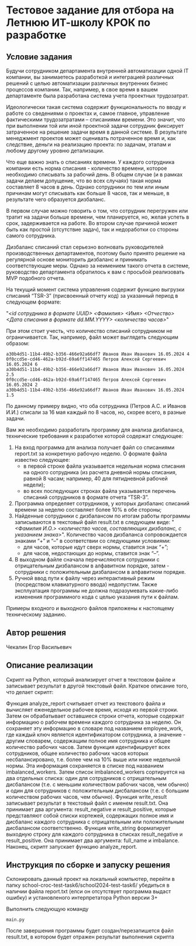 # Тестовое задание для отбора на Летнюю ИТ-школу КРОК по разработке

## Условие задания
Будучи сотрудником департамента внутренней автоматизации одной IT компании, вы занимаетесь разработкой и интеграцией различных решений с целью автоматизации различных внутренних бизнес процессов компании. Так, например, в свое время в вашем департаменте была разработана система учета проектных трудозатрат.

Идеологически такая система содержит функциональность по вводу и работе со сведениями о проектах и, самое главное, управление фактическими трудозатратами – списаниями времени. Это значит, что при выполнении той или иной проектной задачи сотрудник фиксирует затраченное на решение задачи время в данной системе. В результате менеджмент проектов может оценивать потраченное время и, как следствие, деньги на реализацию проекта: по задачам, этапам и любому другому уровню детализации.

Что еще важно знать о списаниях времени. У каждого сотрудника компании есть норма списания - количество времени, которое необходимо списывать за рабочий день. В общем случае (и в рамках задачи делаем допущение, что во всех случаях) такая норма составляет 8 часов в день. Однако сотрудники по тем или иным причинам могут списывать как больше 8 часов, так и меньше, в результате чего образуется дизбаланс. 

В первом случае можно говорить о том, что сотрудник перегружен или тратит на задачи больше времени, чем планируется, но, желая успеть в срок, задерживается на работе. Во втором случае причиной может быть как простой (отсутствие задач), так и недоработки со стороны самого сотрудника. 

Дизбаланс списаний стал серьезно волновать руководителей производственных департаментов, поэтому было принято решение на регулярной основе мониторить дизбаланс и принимать соответствующие меры. Однако за неимением такого отчета в системе, руководство департамента обратилось к вам с просьбой реализовать MVP подобного отчета.

На текущий момент система управления содержит функцию выгрузки списаний “TSR-3” (присвоенный отчету код) за указанный период в следующем формате:

"_<id сотрудника в формате UUID> <Фамилия> <Имя> <Отчество> <Дата списания в формате dd.MM.YYYY> <количество часов>_"

При этом стоит учесть, что количество списаний сотрудником не ограничивается. Так, например, файл может выглядеть следующим образом:
```
a30b4d51-11b4-49b2-b356-466e92a66df7 Иванов Иван Иванович 16.05.2024 4
0f0ccd5e-cd46-462a-b92d-69a6ff147465 Петров Алексей Сергеевич 16.05.2024 6
a30b4d51-11b4-49b2-b356-466e92a66df7 Иванов Иван Иванович 16.05.2024 2.5
0f0ccd5e-cd46-462a-b92d-69a6ff147465 Петров Алексей Сергеевич 16.05.2024 2
a30b4d51-11b4-49b2-b356-466e92a66df7 Иванов Иван Иванович 16.05.2024 1.5
```

По данному примеру видно, что оба сотрудника (Петров А.С. и Иванов И.И.) списали за 16 мая каждый по 8 часов, но, скорее всего, в разные задачи.

Вам же необходимо разработать программу для анализа дизбаланса, технические требования к разработке которой содержат следующее:
1. На вход программа для анализа получает файл со списаниями report.txt за конкретную рабочую неделю. О формате файла известно следующее:
    - в первой строке файла указывается недельная норма списания на одного сотрудника (из расчета дневной нормы списания, равной 8 часам; например, 40 для пятидневной рабочей недели);
    - во всех последующих строках файла указывается перечень списаний сотрудников в формате отчета “TSR-3”. 
2. Программа определяет сотрудников, у которых дизбаланс списаний времени за неделю составляет более 10% в обе стороны;
3. Найденные сотрудники с дизбалансом по итогам работы программы записываются в текстовый файл result.txt в следующем виде:
  "_<Фамилия И.О.> <количество часов, составляющих дизбаланс, с указанием знака>_".
  Количество часов дизбаланса сопровождается знаками “+” и “–” в соответствии со следующими условиями:
    - для часов, которые идут сверх нормы, ставится знак “+”;
    - для часов, недостающих до нормы, ставится знак “–”.
4. В выходном файле сначала перечисляются сотрудники с отрицательным дизбалансом в алфавитном порядке, затем - сотрудники с положительным дизбалансом в алфавитном порядке.
5. Ручной ввод пути к файлу через интерактивный режим (посредством клавиатурного ввода) недопустим. Также эксплуатация программы не должна подразумевать какие-либо изменения программного кода с целью указания пути к файлам.

Примеры входного и выходного файлов приложены к настоящему техническому заданию.

## Автор решения
Чекалин Егор Васильевич

## Описание реализации
Скрипт на Python, который анализирует отчет в текстовом файле и записывает результат в другой текстовый файл. 
Краткое описание того, что делает скрипт:

Функция analyze_report считывает отчет из текстового файла и вычисляет еженедельное рабочее время, исходя из первой строки.
Затем он обрабатывает оставшиеся строки отчета, которые содержат информацию о рабочем времени каждого сотрудника за неделю. 
Он сохраняет эту информацию в словаре под названием employee_work, где каждый ключ является идентификатором сотрудника, 
а значение - другим словарем, содержащим полное имя сотрудника и общее количество рабочих часов.
Затем функция идентифицирует всех сотрудников, общее количество рабочих часов которых несбалансировано, 
т.е. более чем на 10% выше или ниже недельной нормы. 
Эта информация сохраняется в списке под названием imbalanced_workers.
Затем список imbalanced_workers сортируется на два отдельных списка: 
один для сотрудников с отрицательным дисбалансом (т.е. с меньшим количеством рабочих часов, чем обычно) 
и один для сотрудников с положительным дисбалансом (т.е. с большим количеством рабочих часов, чем обычно).
Функция write_result записывает результат в текстовый файл с именем result.txt. 
Она принимает два аргумента: result_negative и result_positive, которые представляют собой списки кортежей, 
содержащих полное имя и дисбаланс каждого сотрудника с отрицательным или положительным дисбалансом соответственно.
Функция write_string форматирует выходную строку для каждого сотрудника в списках result_negative и result_positive. Она принимает два аргумента: full_name и imbalance.
Наконец, скрипт запускает функцию analyze_report.

## Инструкция по сборке и запуску решения

Склонировать данный проект на локальный компьютер, перейти в папку school-croc-test-task6/school2024-test-task6/ 
убедиться в наличии файла report.txt (елси он отсутствует программа выдаст ошибку) и установленого интерпретатора Python версии 3+

Выполнить следующую команду
```
main.py
```
После завершения программы будет создан/перезапишется файл result.txt, в котором будет отражен результат выполнения скрипта
